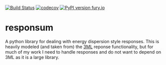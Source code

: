 [![Build Status](https://travis-ci.org/grburgess/responsum.svg?branch=master)](https://travis-ci.org/grburgess/responsum)
[![codecov](https://codecov.io/gh/grburgess/responsum/branch/master/graph/badge.svg)](https://codecov.io/gh/grburgess/responsum)
[![PyPI version fury.io](https://badge.fury.io/py/responsum.svg)](https://pypi.python.org/pypi/responsum/)
# responsum
A python library for dealing with energy dispersion style responses. This is heavily modeled (and taken from) the [3ML](https://github.com/threeML) reponse functionality, but for much of my work I need to handle responses and do not want to depend on 3ML as it is a large library. 
